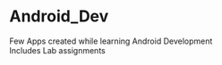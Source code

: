 # Android_Dev
Few Apps created while learning Android Development                                                                                       
Includes Lab assignments
